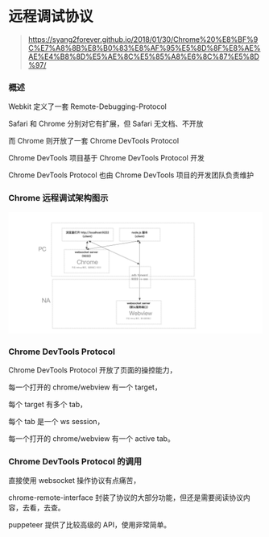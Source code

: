 # 远程调试协议
> https://syang2forever.github.io/2018/01/30/Chrome%20%E8%BF%9C%E7%A8%8B%E8%B0%83%E8%AF%95%E5%8D%8F%E8%AE%AE%E4%B8%8D%E5%AE%8C%E5%85%A8%E6%8C%87%E5%8D%97/

### 概述

Webkit 定义了一套 Remote-Debugging-Protocol

Safari 和 Chrome 分别对它有扩展，但 Safari 无文档、不开放

而 Chrome 则开放了一套 Chrome DevTools Protocol

Chrome DevTools 项目基于 Chrome DevTools Protocol 开发

Chrome DevTools Protocol 也由 Chrome DevTools 项目的开发团队负责维护

### Chrome 远程调试架构图示
![远程调试](./images/远程调试协议.jpg)

### Chrome DevTools Protocol
Chrome DevTools Protocol 开放了页面的操控能力，

每一个打开的 chrome/webview 有一个 target，

每个 target 有多个 tab，

每个 tab 是一个 ws session，

每一个打开的 chrome/webview 有一个 active tab。

### Chrome DevTools Protocol 的调用

直接使用 websocket 操作协议有点痛苦，

chrome-remote-interface 封装了协议的大部分功能，但还是需要阅读协议内容，去看，去查。

puppeteer 提供了比较高级的 API，使用非常简单。
